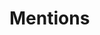 # Mentions

<demos :items="{
  Vue: 'Examples/Community/Vue',
  React: 'Examples/Community/React',
}" />
